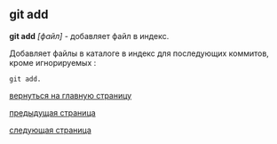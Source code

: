 ## git add

**git add** *[файл]* - добавляет файл в индекс.

Добавляет файлы в каталоге в индекс для последующих коммитов, кроме игнорируемых :
```bash=
git add.
```

[вернуться на главную страницу](./readme.md)

[предыдущая страница](./.md)

[следующая страница](./rm.md)